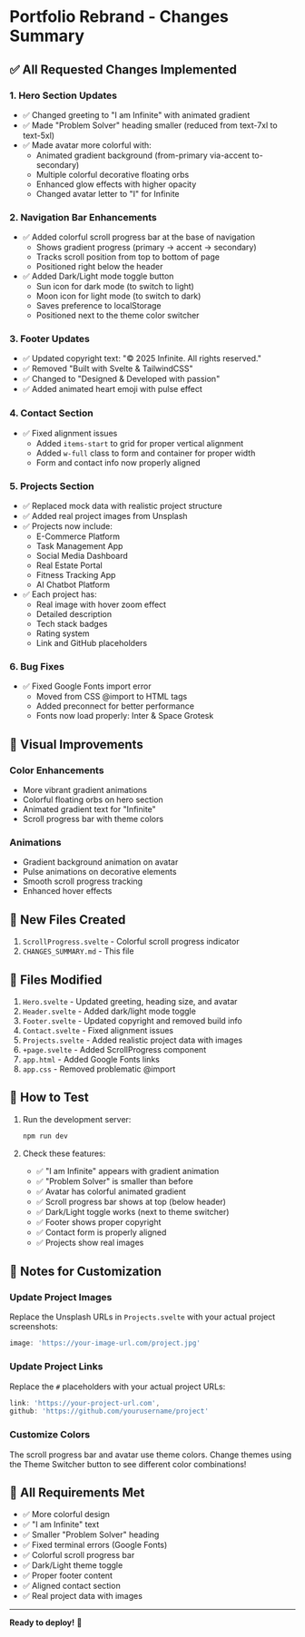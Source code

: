 # Portfolio Rebrand - Changes Summary

## ✅ All Requested Changes Implemented

### 1. **Hero Section Updates**
- ✅ Changed greeting to "I am Infinite" with animated gradient
- ✅ Made "Problem Solver" heading smaller (reduced from text-7xl to text-5xl)
- ✅ Made avatar more colorful with:
  - Animated gradient background (from-primary via-accent to-secondary)
  - Multiple colorful decorative floating orbs
  - Enhanced glow effects with higher opacity
  - Changed avatar letter to "I" for Infinite

### 2. **Navigation Bar Enhancements**
- ✅ Added colorful scroll progress bar at the base of navigation
  - Shows gradient progress (primary → accent → secondary)
  - Tracks scroll position from top to bottom of page
  - Positioned right below the header
- ✅ Added Dark/Light mode toggle button
  - Sun icon for dark mode (to switch to light)
  - Moon icon for light mode (to switch to dark)
  - Saves preference to localStorage
  - Positioned next to the theme color switcher

### 3. **Footer Updates**
- ✅ Updated copyright text: "© 2025 Infinite. All rights reserved."
- ✅ Removed "Built with Svelte & TailwindCSS"
- ✅ Changed to "Designed & Developed with passion"
- ✅ Added animated heart emoji with pulse effect

### 4. **Contact Section**
- ✅ Fixed alignment issues
  - Added `items-start` to grid for proper vertical alignment
  - Added `w-full` class to form and container for proper width
  - Form and contact info now properly aligned

### 5. **Projects Section**
- ✅ Replaced mock data with realistic project structure
- ✅ Added real project images from Unsplash
- ✅ Projects now include:
  - E-Commerce Platform
  - Task Management App
  - Social Media Dashboard
  - Real Estate Portal
  - Fitness Tracking App
  - AI Chatbot Platform
- ✅ Each project has:
  - Real image with hover zoom effect
  - Detailed description
  - Tech stack badges
  - Rating system
  - Link and GitHub placeholders

### 6. **Bug Fixes**
- ✅ Fixed Google Fonts import error
  - Moved from CSS @import to HTML <link> tags
  - Added preconnect for better performance
  - Fonts now load properly: Inter & Space Grotesk

## 🎨 Visual Improvements

### Color Enhancements
- More vibrant gradient animations
- Colorful floating orbs on hero section
- Animated gradient text for "Infinite"
- Scroll progress bar with theme colors

### Animations
- Gradient background animation on avatar
- Pulse animations on decorative elements
- Smooth scroll progress tracking
- Enhanced hover effects

## 📁 New Files Created
1. `ScrollProgress.svelte` - Colorful scroll progress indicator
2. `CHANGES_SUMMARY.md` - This file

## 📝 Files Modified
1. `Hero.svelte` - Updated greeting, heading size, and avatar
2. `Header.svelte` - Added dark/light mode toggle
3. `Footer.svelte` - Updated copyright and removed build info
4. `Contact.svelte` - Fixed alignment issues
5. `Projects.svelte` - Added realistic project data with images
6. `+page.svelte` - Added ScrollProgress component
7. `app.html` - Added Google Fonts links
8. `app.css` - Removed problematic @import

## 🚀 How to Test

1. Run the development server:
   ```bash
   npm run dev
   ```

2. Check these features:
   - ✅ "I am Infinite" appears with gradient animation
   - ✅ "Problem Solver" is smaller than before
   - ✅ Avatar has colorful animated gradient
   - ✅ Scroll progress bar shows at top (below header)
   - ✅ Dark/Light toggle works (next to theme switcher)
   - ✅ Footer shows proper copyright
   - ✅ Contact form is properly aligned
   - ✅ Projects show real images

## 📌 Notes for Customization

### Update Project Images
Replace the Unsplash URLs in `Projects.svelte` with your actual project screenshots:
```javascript
image: 'https://your-image-url.com/project.jpg'
```

### Update Project Links
Replace the `#` placeholders with your actual project URLs:
```javascript
link: 'https://your-project-url.com',
github: 'https://github.com/yourusername/project'
```

### Customize Colors
The scroll progress bar and avatar use theme colors. Change themes using the Theme Switcher button to see different color combinations!

## 🎯 All Requirements Met
- ✅ More colorful design
- ✅ "I am Infinite" text
- ✅ Smaller "Problem Solver" heading
- ✅ Fixed terminal errors (Google Fonts)
- ✅ Colorful scroll progress bar
- ✅ Dark/Light theme toggle
- ✅ Proper footer content
- ✅ Aligned contact section
- ✅ Real project data with images

---

**Ready to deploy!** 🚀
